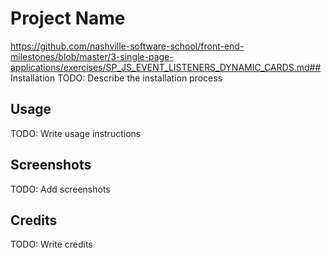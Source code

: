 # Project Name
https://github.com/nashville-software-school/front-end-milestones/blob/master/3-single-page-applications/exercises/SP_JS_EVENT_LISTENERS_DYNAMIC_CARDS.md## Installation
TODO: Describe the installation process
## Usage
TODO: Write usage instructions
## Screenshots
TODO: Add screenshots
## Credits
TODO: Write credits
